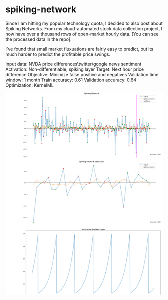 # spiking-network

Since I am hitting my popular technology quota, I decided to also post about Spiking Networks. From my cloud-automated stock data collection project, I now have over a thousand rows of open-market hourly data. [You can see the processed data in the repo].

I've found that small market fluxuations are fairly easy to predict, but its much harder to predict the profitable price swings.

Input data: NVDA price differences\twitter\google news sentiment
Activation: Non-differentiable, spiking layer
Target: Next hour price difference
Objective: Minimize false positive and negatives
Validation time window: 1 month
Train accuracy: 0.61
Validation accuracy: 0.64
Optimization: KernelML

![spiking-network-results](https://github.com/freedomtowin/spiking-network/blob/main/spiking-network-results.PNG)